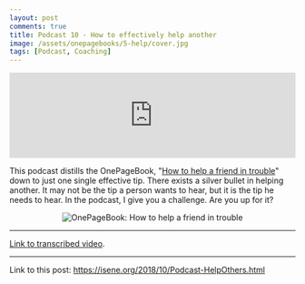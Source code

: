 ```yaml
---
layout: post
comments: true
title: Podcast 10 - How to effectively help another
image: /assets/onepagebooks/5-help/cover.jpg
tags: [Podcast, Coaching]
---
```


<iframe src="https://anchor.fm/isene/embed/episodes/Episode-10-501---How-to-effectively-help-another-e2ck2b" width="100%" frameborder="0" scrolling="no"></iframe>

This podcast distills the OnePageBook, "[How to help a friend in trouble](https://isene.org/onepagebooks/#1pb-5-how-to-help-a-friend-in-trouble)" down to just one single effective tip. There exists a silver bullet in helping another. It may not be the tip a person wants to hear, but it is the tip he needs to hear. In the podcast, I give you a challenge. Are you up for it?

<center><img src="https://isene.org/assets/onepagebooks/5-help/cover.jpg" alt="OnePageBook: How to help a friend in trouble" /></center>

---
[Link to transcribed video](https://youtu.be/wpVRifaZOAA).

---
Link to this post: <https://isene.org/2018/10/Podcast-HelpOthers.html>
